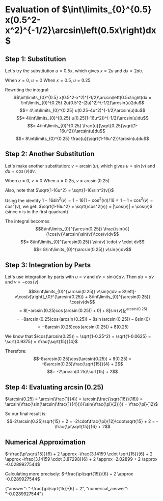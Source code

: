 # Evaluation of $\int\limits_{0}^{0.5} x(0.5^2-x^2)^{-1/2}\arcsin\left(0.5x\right)dx$

## Step 1: Substitution

Let's try the substitution $u = 0.5x$, which gives $x = 2u$ and $dx = 2du$.

When $x = 0$, $u = 0$
When $x = 0.5$, $u = 0.25$

Rewriting the integral:
$$\int\limits_{0}^{0.5} x(0.5^2-x^2)^{-1/2}\arcsin\left(0.5x\right)dx = \int\limits_{0}^{0.25} 2u(0.5^2-(2u)^2)^{-1/2}\arcsin(u)2du$$
$$= 4\int\limits_{0}^{0.25} u(0.25-4u^2)^{-1/2}\arcsin(u)du$$
$$= 4\int\limits_{0}^{0.25} u(0.25(1-16u^2))^{-1/2}\arcsin(u)du$$
$$= 4\int\limits_{0}^{0.25} \frac{u}{\sqrt{0.25}\sqrt{1-16u^2}}\arcsin(u)du$$
$$= 8\int\limits_{0}^{0.25} \frac{u}{\sqrt{1-16u^2}}\arcsin(u)du$$

## Step 2: Another Substitution

Let's make another substitution: $v = \arcsin(u)$, which gives $u = \sin(v)$ and $du = \cos(v)dv$.

When $u = 0$, $v = 0$
When $u = 0.25$, $v = \arcsin(0.25)$

Also, note that $\sqrt{1-16u^2} = \sqrt{1-16\sin^2(v)}$

Using the identity $1-16\sin^2(v) = 1-16(1-\cos^2(v))/16 = 1-1+\cos^2(v) = \cos^2(v)$, we get:
$\sqrt{1-16u^2} = \sqrt{\cos^2(v)} = |\cos(v)| = \cos(v)$ (since $v$ is in the first quadrant)

The integral becomes:
$$8\int\limits_{0}^{\arcsin(0.25)} \frac{\sin(v)}{\cos(v)}\arcsin(\sin(v))\cos(v)dv$$
$$= 8\int\limits_{0}^{\arcsin(0.25)} \sin(v) \cdot v \cdot dv$$
$$= 8\int\limits_{0}^{\arcsin(0.25)} v\sin(v)dv$$

## Step 3: Integration by Parts

Let's use integration by parts with $u = v$ and $dv = \sin(v)dv$.
Then $du = dv$ and $v = -\cos(v)$

$$8\int\limits_{0}^{\arcsin(0.25)} v\sin(v)dv = 8\left[-v\cos(v)\right]_{0}^{\arcsin(0.25)} + 8\int\limits_{0}^{\arcsin(0.25)} \cos(v)dv$$
$$= 8\left[-\arcsin(0.25)\cos(\arcsin(0.25)) + 0\right] + 8\left[\sin(v)\right]_{0}^{\arcsin(0.25)}$$
$$= -8\arcsin(0.25)\cos(\arcsin(0.25)) + 8\sin(\arcsin(0.25)) - 8\sin(0)$$
$$= -8\arcsin(0.25)\cos(\arcsin(0.25)) + 8(0.25)$$

We know that $\cos(\arcsin(0.25)) = \sqrt{1-0.25^2} = \sqrt{1-0.0625} = \sqrt{0.9375} = \frac{\sqrt{15}}{4}$

Therefore:
$$-8\arcsin(0.25)\cos(\arcsin(0.25)) + 8(0.25) = -8\arcsin(0.25)\frac{\sqrt{15}}{4} + 2$$
$$= -2\arcsin(0.25)\sqrt{15} + 2$$

## Step 4: Evaluating $\arcsin(0.25)$

$\arcsin(0.25) = \arcsin(\frac{1}{4}) = \arcsin(\frac{\sqrt{16}}{16}) = \arcsin(\frac{\sin(\arcsin(\frac{1}{4}))}{\sin(\frac{\pi}{2})}) = \frac{\pi}{12}$

So our final result is:
$$-2\arcsin(0.25)\sqrt{15} + 2 = -2\cdot\frac{\pi}{12}\cdot\sqrt{15} + 2 = -\frac{\pi\sqrt{15}}{6} + 2$$

## Numerical Approximation

$-\frac{\pi\sqrt{15}}{6} + 2 \approx -\frac{3.14159 \cdot \sqrt{15}}{6} + 2 \approx -\frac{3.14159 \cdot 3.87298}{6} + 2 \approx -2.02899 + 2 \approx -0.0289927544$

Calculating more precisely: $-\frac{\pi\sqrt{15}}{6} + 2 \approx -0.0289927544$

{"answer": "-\\frac{\\pi\\sqrt{15}}{6} + 2", "numerical_answer": "-0.0289927544"}